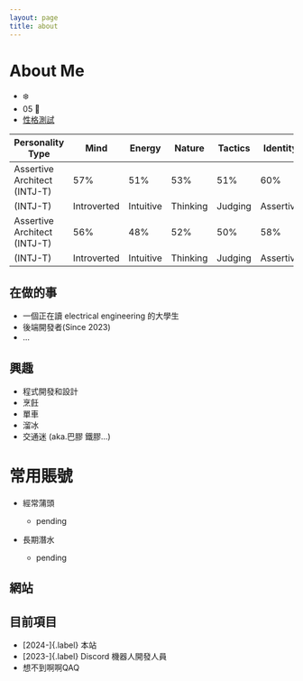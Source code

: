 ```yaml
---
layout: page
title: about
---
```


# About Me
- ❄️
- 05 🐔
- [性格測試](https://www.16personalities.com/intj-personality?utm_source=results-turbulent-architect&utm_medium=email&utm_campaign=en&utm_content=view-results)

| Personality Type                 | Mind           | Energy       | Nature      | Tactics     | Identity    | Date taken  |
|----------------------------------|----------------|--------------|-------------|-------------|-------------|-------------|
| Assertive Architect (INTJ-T)     | 57%             | 51%           | 53%          | 51%          | 60%           | 2024-11-03  |
| (INTJ-T)                         | Introverted     | Intuitive     | Thinking     | Judging      | Assertive     |             | \
| Assertive Architect (INTJ-T)     | 56%             | 48%           | 52%          | 50%          | 58%           | 2022-05-08  |
| (INTJ-T)                         | Introverted     | Intuitive     | Thinking     | Judging      | Assertive     |             | \








## 在做的事
- 一個正在讀 electrical engineering 的大學生
- 後端開發者(Since 2023)
- ...

## 興趣
- 程式開發和設計
- 烹飪
- 單車
- 溜冰
- 交通迷 (aka.巴膠 鐵膠...)

# 常用賬號
- 經常蒲頭
  - pending

- 長期潛水
  - pending


## 網站

## 目前項目
- [2024-]{.label} 本站
- [2023-]{.label} Discord 機器人開發人員
- 想不到啊啊QAQ
